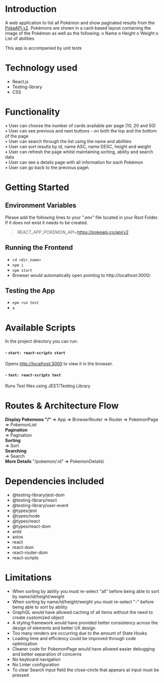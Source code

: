 # Introduction
A  web application to list all Pokémon and show paginated results from the [PokeAPI v2](https://pokeapi.co/docs/v2). Pokémons are shown in a card-based layout containing the image of the Pokémon as well as the following:
  o Name
  o Height
  o Weight
  o List of abilities

This app is accompanied by unit tests


# Technology used
- React.js
- Testing-library
- CSS


# Functionality
• User can choose the number of cards available per page (10, 20 and 50)\
• User can see previous and next buttons - on both the top and the bottom of the page\
• User can search through the list using the name and abilities\
• User can sort results by id, name ASC, name DESC, height and weight\
• User can refresh the page whilst maintaining sorting, ability and search data\
• User can see a details page with all information for each Pokémon\
• User can go back to the previous page\


# Getting Started
## Environment Variables
Please add the following lines to your ".env" file located in your Root Folder. If it does not exist it needs to be created.

>REACT_APP_POKEMON_API=https://pokeapi.co/api/v2

## Running the Frontend
- `cd <dir_name>`
- `npm i`
- `npm start`
- Browser would automatically open pointing to http://localhost:3000/

## Testing the App
- `npm run test`
- `a`


# Available Scripts
In the project directory you can run:
#### - `start: react-scripts start`
Opens [http://localhost:3000](http://localhost:3000) to view it in the browser.

#### - `test: react-scripts test`
Runs Test files using JEST/Testing Library

# Routes & Architecture Flow
**Display Pokemons "/"** => App => BrowserRouter => Router => PokemonPage => PokemonList\
**Pagination**<span style="padding-left: 424px;"> => Pagination</span><br/>
**Sorting**<span style="padding-left: 445px;"> => Sort</span><br/>
**Searching**<span style="padding-left: 430px;"> => Search</span><br/>
**More Details** "/pokemon/:id" => PokemonDetails\


# Dependencies included
- @testing-library/jest-dom
- @testing-library/react
- @testing-library/user-event
- @types/jest 
- @types/node
- @types/react
- @types/react-dom
- antd 
- axios
- react
- react-dom
- react-router-dom
- react-scripts


# Limitations
- When sorting by ability you must re-select "all" before being able to sort by name/id/height/weight 
- When sorting by name/id/height/weight you must re-select "-" before being able to sort by ability
- GraphQL would have allowed caching of all items without the need to create customized object
- A styling framework would have provided better consistency across the design of elements and better UX design
- Too many renders are occurring due to the amount of State Hooks
- Loading time and efficiency could be improved through code optimization
- Cleaner code for PokemonPage would have allowed easier debugging and better separation of concerns
- No keyboard navigation
- No Linter configuration
- To clear Search input field the close-circle that appears at input must be pressed 